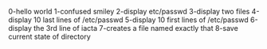 0-hello world
1-confused smiley
2-display etc/passwd
3-display two files
4-display 10 last lines of /etc/passwd
5-display 10 first lines of /etc/passwd
6-display the 3rd line of iacta
7-creates a file named exactly that
8-save current state of directory 
